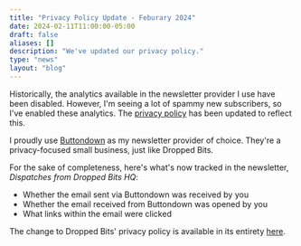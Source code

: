 ```yaml
---
title: "Privacy Policy Update - Feburary 2024"
date: 2024-02-11T11:00:00-05:00
draft: false
aliases: []
description: "We've updated our privacy policy."
type: "news"
layout: "blog"
---
```


Historically, the analytics available in the newsletter provider I use have been disabled. However, I'm seeing a lot of spammy new subscribers, so I've enabled these analytics. The [privacy policy][1] has been updated to reflect this.

I proudly use [Buttondown][2] as my newsletter provider of choice. They're a privacy-focused small business, just like Dropped Bits.

For the sake of completeness, here's what's now tracked in the newsletter, _Dispatches from Dropped Bits HQ_:

- Whether the email sent via Buttondown was received by you
- Whether the email received from Buttondown was opened by you
- What links within the email were clicked

The change to Dropped Bits' privacy policy is available in its entirety [here][3].

<!--references-->
[1]: /privacy-policy/
[2]: https://buttondown.email/
[3]: https://github.com/DroppedBits/hugo-site/commit/e4a848df6ef595cf67b1994c51edf50095021944